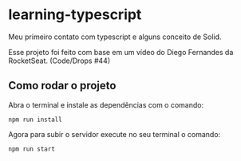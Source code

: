 # learning-typescript
Meu primeiro contato com typescript e alguns conceito de Solid.

Esse projeto foi feito com base em um vídeo do Diego Fernandes da RocketSeat. (Code/Drops #44)

## Como rodar o projeto

Abra o terminal e instale as dependências com o comando:

`npm run install`

Agora para subir o servidor execute no seu terminal o comando:

`npm run start`

